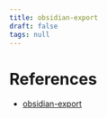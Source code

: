 ```yaml
---
title: obsidian-export
draft: false
tags: null
---
```


# References

* [obsidian-export](https://github.com/zoni/obsidian-export)
